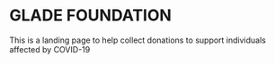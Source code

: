 # GLADE FOUNDATION 
This is a landing page to help collect donations to support individuals affected by COVID-19
